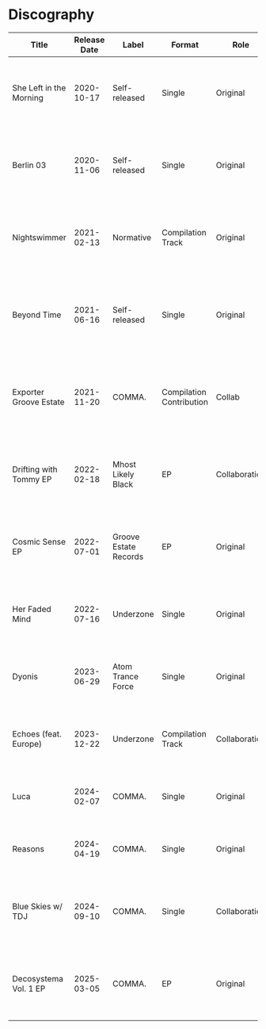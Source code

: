 # Discography

| Title | Release Date | Label | Format | Role | Links | Description |
|------|-------------|-------|--------|------|-------|-------------|
| She Left in the Morning | 2020-10-17 | Self-released | Single | Original | [Link](#) | Early track showcasing dreamy pads and a hint of the fast trance style to come. |
| Berlin 03 | 2020-11-06 | Self-released | Single | Original | [Link](#) | Follow-up single capturing early neotrance ideas with raw energy. |
| Nightswimmer | 2021-02-13 | Normative | Compilation Track | Original | [Link](#) | Featured on Normative's debut sampler highlighting emerging artists. |
| Beyond Time | 2021-06-16 | Self-released | Single | Original | [Link](#) | Uptempo trance anthem that gained support on Oslo underground radio. |
| Exporter Groove Estate | 2021-11-20 | COMMA. | Compilation Contribution | Collab | [Link](#) | Featured on a local electronic compilation, experimenting with progressive elements. |
| Drifting with Tommy EP | 2022-02-18 | Mhost Likely Black | EP | Collaboration | [Link](#) | Joint EP with friend Tommy exploring melodic side‑chains and ethereal breakdowns. |
| Cosmic Sense EP | 2022-07-01 | Groove Estate Records | EP | Original | [Link](#) | Four-track release mixing classic trance basslines with modern synth work. |
| Her Faded Mind | 2022-07-16 | Underzone | Single | Original | [Link](#) | Somber yet driving single that became a favourite in Oslo club sets. |
| Dyonis | 2023-06-29 | Atom Trance Force | Single | Original | [Link](#) | Peak-time anthem with crisp percussion and euphoric lead lines. |
| Echoes (feat. Europe) | 2023-12-22 | Underzone | Compilation Track | Collaboration | [Link](#) | Collaborative piece released on Underzone's year-end compilation. |
| Luca | 2024-02-07 | COMMA. | Single | Original | [Link](#) | Warm-up track with nostalgic melodies and airy vocals. |
| Reasons | 2024-04-19 | COMMA. | Single | Original | [Link](#) | High-energy tune emphasising the "5K" live style. |
| Blue Skies w/ TDJ | 2024-09-10 | COMMA. | Single | Collaboration | [Link](#) | Vocal collaboration with TDJ blending Montreal and Oslo trance flavours. |
| Decosystema Vol. 1 EP | 2025-03-05 | COMMA. | EP | Original | [Link](#) | Breakthrough release defining DECO 5000’s emotive and futuristic approach. |
